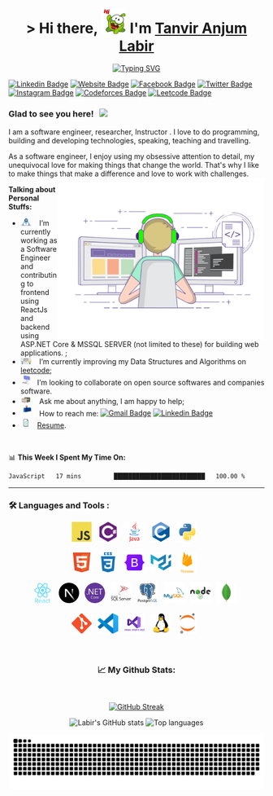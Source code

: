 
<h1 align="center">&gt; Hi there, <img src="https://github.com/Labir852/Labir852/blob/a452ded0b090b86e67c1eca0a7d04aee81b1309c/assets/hello.gif" width="50" > I'm <a href="#" target="_blank">Tanvir Anjum Labir</a></h1>
<p align="center"><a  href="https://git.io/typing-svg"><img src="https://readme-typing-svg.herokuapp.com?font=&weight=900&size=25&duration=4000&pause=500&color=13B5F7&center=true&width=435&lines=Software+Engineer;Researcher;Instructor" alt="Typing SVG" /></a></p> 
<!--<img src="https://media.giphy.com/media/hvRJCLFzcasrR4ia7z/giphy.gif" width="25"> </samp> -->

[![Linkedin Badge](https://img.shields.io/badge/LinkedIn-0077B5?style=for-the-badge&logo=linkedin&logoColor=white)](https://www.linkedin.com/in/tanvir-anjum-l-54294513a/)
[![Website Badge](https://img.shields.io/badge/website-000000?style=for-the-badge&logo=About.me&logoColor=white)](https://tanviranjumlabir.netlify.app/)
[![Facebook Badge](https://img.shields.io/badge/Facebook-1877F2?style=for-the-badge&logo=facebook&logoColor=white)](https://www.facebook.com/tanvir.labir159)
[![Twitter Badge](https://img.shields.io/badge/Twitter-1DA1F2?style=for-the-badge&logo=twitter&logoColor=white)](https://twitter.com/loverazlabir)
[![Instagram Badge](https://img.shields.io/badge/Instagram-E4405F?style=for-the-badge&logo=instagram&logoColor=white)](https://instagram.com/labir159/)
[![Codeforces Badge](https://img.shields.io/badge/Codeforces-445f9d?style=for-the-badge&logo=Codeforces&logoColor=white)](https://codeforces.com/profile/LABIR)
[![Leetcode Badge](https://img.shields.io/badge/-LeetCode-FFA116?style=for-the-badge&logo=LeetCode&logoColor=black)](https://leetcode.com/LABIR/)


### Glad to see you here! &nbsp; ![](https://visitor-badge.glitch.me/badge?page_id=Labir852.Labir852)

I am a software engineer, researcher, Instructor . I love to do programming, building and developing technologies, speaking, teaching and travelling.

As a software engineer, I enjoy using my obsessive attention to detail, my unequivocal love for making things that change the world. That's why I like to make things that make a difference and love to work with challenges.
<img align="right" alt="GIF" src="https://github.com/Labir852/Labir852/blob/main/assets/coding.gif?raw=true" width="408" height="318" />



**Talking about Personal Stuffs:**

- <img src="https://github.com/Labir852/Labir852/blob/main/assets/developer.gif?raw=true" width="21" /> &nbsp;&nbsp; I’m currently working as a Software Engineer and contributing to frontend using ReactJs and backend using ASP.NET Core & MSSQL SERVER (not limited to these) for building web applications.
;
- <img src="https://github.com/Labir852/Labir852/blob/main/assets/lightning.gif?raw=true" width="21" /> &nbsp;&nbsp; I’m currently improving my Data Structures and Algorithms on [leetcode](https://leetcode.com/LABIR/);
- <img src="https://github.com/Labir852/Labir852/blob/main/assets/laptop.gif?raw=true" width="21" /> &nbsp;&nbsp;I’m looking to collaborate on open source softwares and companies software.
- <img src="https://github.com/Labir852/Labir852/blob/main/assets/message.gif?raw=true" width="21" /> &nbsp;&nbsp; Ask me about anything, I am happy to help;
- <img src="https://github.com/Labir852/Labir852/blob/main/assets/letterbox.gif?raw=true" width="21" /> &nbsp;&nbsp; How to reach me: [![Gmail Badge](https://img.shields.io/badge/-tanvir.labir@gmail.com-orange?style=flat&logo=gmail&logoColor=white)](mailto:tanvir.labir@gmail.com/) [![Linkedin Badge](https://img.shields.io/badge/-Labir-blue?style=flat&logo=Linkedin&logoColor=white)](https://www.linkedin.com/in/tanvir-anjum-l-54294513a/)
- <img src="https://github.com/Labir852/Labir852/blob/main/assets/doc.gif?raw=true" width="21" />&nbsp;&nbsp; [Resume](https://github.com/Labir852/Labir852/blob/main/Tanvir's%20Resume.pdf).

</br>

📊 **This Week I Spent My Time On:**

<!--START_SECTION:waka-->

```txt
JavaScript   17 mins         █████████████████████████   100.00 %
```

<!--END_SECTION:waka-->


---

### :hammer_and_wrench: Languages and Tools :

<div align="center">
  <img src="https://github.com/devicons/devicon/blob/master/icons/javascript/javascript-original.svg" title="JavaScript" alt="JavaScript" width="40" height="40"/>&nbsp;&nbsp;
  <img src="https://github.com/devicons/devicon/blob/master/icons/csharp/csharp-plain.svg" title="csharp" alt="csharp" width="40" height="40"/>&nbsp;&nbsp;
  <img src="https://github.com/devicons/devicon/blob/master/icons/java/java-original-wordmark.svg" title="Java" alt="Java" width="40" height="40"/>&nbsp;&nbsp;
  <img src="https://github.com/devicons/devicon/blob/master/icons/c/c-original.svg" title="C" alt="C" width="40" height="40"/>&nbsp;&nbsp;
  <img src="https://github.com/devicons/devicon/blob/master/icons/python/python-original.svg" title="Python" alt="Python" width="40" height="40"/>&nbsp;&nbsp;
  <br/><br/>
 <img src="https://github.com/devicons/devicon/blob/master/icons/html5/html5-original.svg" title="HTML5" alt="HTML" width="40" height="40"/>&nbsp;&nbsp;
 <img src="https://github.com/devicons/devicon/blob/master/icons/css3/css3-plain-wordmark.svg"  title="CSS3" alt="CSS" width="40" height="40"/>&nbsp;&nbsp;
  <img src="https://github.com/devicons/devicon/blob/master/icons/bootstrap/bootstrap-original.svg" title="Bootstrap" alt="Bootstrap" width="40" height="40"/>&nbsp;&nbsp;
  <img src="https://github.com/devicons/devicon/blob/master/icons/materialui/materialui-original.svg" title="Material UI" alt="Material UI" width="40" height="40"/>&nbsp;&nbsp;
  <img src="https://github.com/devicons/devicon/blob/master/icons/firebase/firebase-plain-wordmark.svg" title="Firebase" alt="Firebase" width="40" height="40"/>&nbsp;&nbsp;
  <br/><br/>
   <img src="https://github.com/devicons/devicon/blob/master/icons/react/react-original-wordmark.svg" title="React" alt="React" width="40" height="40"/>&nbsp;&nbsp;
   <img src="https://github.com/devicons/devicon/blob/master/icons/nextjs/nextjs-original.svg" title="next" alt="next" width="40" height="40"/>&nbsp;&nbsp;
   <img src="https://github.com/devicons/devicon/blob/master/icons/dotnetcore/dotnetcore-original.svg" title="dotnetcore" alt="dotnetcore" width="40" height="40"/>&nbsp;&nbsp;
  <img src="https://github.com/devicons/devicon/blob/master/icons/microsoftsqlserver/microsoftsqlserver-original-wordmark.svg" title="mssql" alt="mssql" width="40" height="40"/>&nbsp;&nbsp;
  <img src="https://github.com/devicons/devicon/blob/master/icons/postgresql/postgresql-original-wordmark.svg" title="postgresql" alt="postgresql" width="40" height="40"/>&nbsp;&nbsp;
  <img src="https://github.com/devicons/devicon/blob/master/icons/mysql/mysql-original-wordmark.svg" title="mysql" alt="mysql" width="40" height="40"/>&nbsp;&nbsp;
  <img src="https://github.com/devicons/devicon/blob/master/icons/nodejs/nodejs-original-wordmark.svg" title="NodeJS" alt="NodeJS" width="40" height="40"/>&nbsp;&nbsp;
  <img src="https://github.com/devicons/devicon/blob/master/icons/mongodb/mongodb-original.svg" title="MongoDB" alt="MongoDB" width="40" height="40"/>&nbsp;&nbsp;
  <br/><br/>
  <img src="https://github.com/devicons/devicon/blob/master/icons/git/git-original.svg" title="Git" alt="Git" width="40" height="40"/>&nbsp;&nbsp;
  <img src="https://github.com/devicons/devicon/blob/master/icons/vscode/vscode-original.svg" title="VS-Code" alt="vscode" width="40" height="40"/>&nbsp;&nbsp;
  <img src="https://github.com/devicons/devicon/blob/master/icons/visualstudio/visualstudio-original-wordmark.svg" title="Visualstudio" alt="Visualstudio" width="40" height="40"/>&nbsp;&nbsp;
  <img src="https://github.com/devicons/devicon/blob/master/icons/linux/linux-original.svg" title="Linux" alt="Linux" width="40" height="40"/>&nbsp;&nbsp;
  <img src="https://github.com/devicons/devicon/blob/master/icons/jupyter/jupyter-original.svg" title="Jupyter" alt="Jupyter" width="40" height="40"/>&nbsp;&nbsp;
</div> 
<br/> <br/>
<div align="center">
  
 <h3> 📈 My Github Stats: </h3>
 <br/> 

[![GitHub Streak](http://github-readme-streak-stats.herokuapp.com?user=labir852)](https://git.io/streak-stats)

<p>
  <img height="180em" src="https://github-readme-stats.vercel.app/api?username=labir852" alt="Labir's GitHub stats" />
  <img height="180em" src="https://github-readme-stats.vercel.app/api/top-langs/?username=labir852&exclude_repo=KNN-Image-Classification&show_icons=true&hide_border=false&layout=compact&langs_count=8&theme=light&background=fffff" alt="Top languages" />
</p>
</div>

<div align="center">
<picture>
  <source
    media="(prefers-color-scheme: dark)"
    srcset="https://raw.githubusercontent.com/platane/snk/output/github-contribution-grid-snake-dark.svg"
  />
  <source
    media="(prefers-color-scheme: light)"
    srcset="https://raw.githubusercontent.com/platane/snk/output/github-contribution-grid-snake.svg"
  />
  <img
    alt="github contribution grid snake animation"
    src="https://raw.githubusercontent.com/platane/snk/output/github-contribution-grid-snake.svg"
  />
</picture>
</div>

